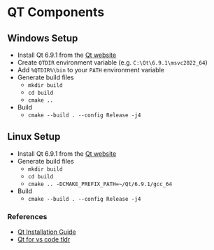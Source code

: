 # QT Components

## Windows Setup

- Install Qt 6.9.1 from the [Qt website](https://www.qt.io/download)
- Create `QTDIR` environment variable (e.g. `C:\Qt\6.9.1\msvc2022_64`)
- Add `%QTDIR%\bin` to your `PATH` environment variable
- Generate build files
  - `mkdir build`
  - `cd build`
  - `cmake ..`
- Build
  - `cmake --build . --config Release -j4`

## Linux Setup

- Install Qt 6.9.1 from the [Qt website](https://www.qt.io/download)
- Generate build files
  - `mkdir build`
  - `cd build`
  - `cmake .. -DCMAKE_PREFIX_PATH=~/Qt/6.9.1/gcc_64`
- Build
  - `cmake --build . --config Release -j4`

### References

- [Qt Installation Guide](https://doc.qt.io/qt-6/get-and-install-qt.html)
- [Qt for vs code tldr](https://www.kdab.com/qt-for-vs-code-the-tldr-version/)
